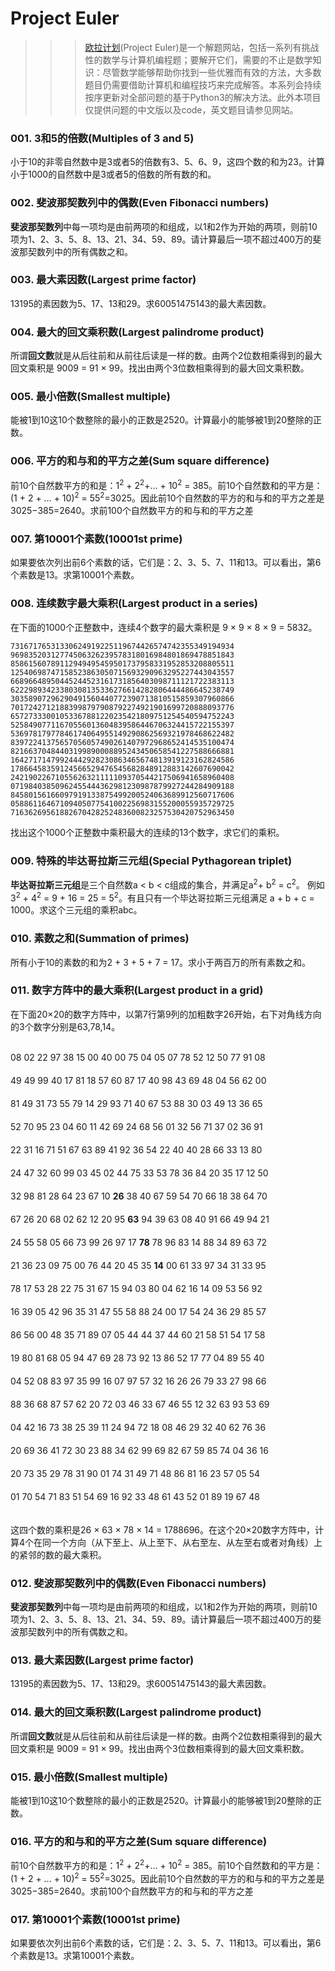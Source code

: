# Project Euler
>>>[欧拉计划](https://projecteuler.net/archives)(Project Euler)是一个解题网站，包括一系列有挑战性的数学与计算机编程题；要解开它们，需要的不止是数学知识：尽管数学能够帮助你找到一些优雅而有效的方法，大多数题目仍需要借助计算机和编程技巧来完成解答。本系列会持续按序更新对全部问题的基于Python3的解决方法。此外本项目仅提供问题的中文版以及code，英文题目请参见网站。

### 001. 3和5的倍数(Multiples of 3 and 5)

小于10的非零自然数中是3或者5的倍数有3、5、6、9，这四个数的和为23。计算小于1000的自然数中是3或者5的倍数的所有数的和。

### 002. 斐波那契数列中的偶数(Even Fibonacci numbers)

**斐波那契数列**中每一项均是由前两项的和组成，以1和2作为开始的两项，则前10项为1、2、3、5、8、13、21、34、59、89。请计算最后一项不超过400万的斐波那契数列中的所有偶数之和。

### 003. 最大素因数(Largest prime factor)

13195的素因数为5、17、13和29。求60051475143的最大素因数。

### 004. 最大的回文乘积数(Largest palindrome product)

所谓**回文数**就是从后往前和从前往后读是一样的数。由两个2位数相乘得到的最大回文乘积是 9009 = 91 × 99。找出由两个3位数相乘得到的最大回文乘积数。

### 005. 最小倍数(Smallest multiple)

能被1到10这10个数整除的最小的正数是2520。计算最小的能够被1到20整除的正数。

### 006. 平方的和与和的平方之差(Sum square difference)

前10个自然数平方的和是：1<sup>2</sup> + 2<sup>2</sup>+… + 10<sup>2</sup> = 385。前10个自然数和的平方是：(1 + 2 + … + 10)<sup>2</sup> = 55<sup>2</sup>=3025。因此前10个自然数的平方的和与和的平方之差是 3025−385=2640。求前100个自然数平方的和与和的平方之差

### 007. 第10001个素数(10001st prime)

如果要依次列出前6个素数的话，它们是：2、3、5、7、11和13。可以看出，第6个素数是13。求第10001个素数。

### 008. 连续数字最大乘积(Largest product in a series)

在下面的1000个正整数中，连续4个数字的最大乘积是 9 × 9 × 8 × 9 = 5832。

```
73167176531330624919225119674426574742355349194934
96983520312774506326239578318016984801869478851843
85861560789112949495459501737958331952853208805511
12540698747158523863050715693290963295227443043557
66896648950445244523161731856403098711121722383113
62229893423380308135336276614282806444486645238749
30358907296290491560440772390713810515859307960866
70172427121883998797908792274921901699720888093776
65727333001053367881220235421809751254540594752243
52584907711670556013604839586446706324415722155397
53697817977846174064955149290862569321978468622482
83972241375657056057490261407972968652414535100474
82166370484403199890008895243450658541227588666881
16427171479924442928230863465674813919123162824586
17866458359124566529476545682848912883142607690042
24219022671055626321111109370544217506941658960408
07198403850962455444362981230987879927244284909188
84580156166097919133875499200524063689912560717606
05886116467109405077541002256983155200055935729725
71636269561882670428252483600823257530420752963450
```

找出这个1000个正整数中乘积最大的连续的13个数字，求它们的乘积。

### 009. 特殊的毕达哥拉斯三元组(Special Pythagorean triplet)

**毕达哥拉斯三元组**是三个自然数a < b < c组成的集合，并满足a<sup>2</sup>+ b<sup>2</sup> = c<sup>2</sup>。 例如3<sup>2</sup> + 4<sup>2</sup> = 9 + 16 = 25 = 5<sup>2</sup>。有且只有一个毕达哥拉斯三元组满足 a + b + c = 1000。求这个三元组的乘积abc。

### 010. 素数之和(Summation of primes)

所有小于10的素数的和为2 + 3 + 5 + 7 = 17。求小于两百万的所有素数之和。

### 011. 数字方阵中的最大乘积(Largest product in a grid)

在下面20×20的数字方阵中，以第7行第9列的加粗数字26开始，右下对角线方向的3个数字分别是63,78,14。

<br/>08 02 22 97 38 15 00 40 00 75 04 05 07 78 52 12 50 77 91 08</br>　　　　　　　　　　　　　　　　　　　　　　　　　　　　　　　　　　
<br/>49 49 99 40 17 81 18 57 60 87 17 40 98 43 69 48 04 56 62 00</br>　　　　　　　　　　　　　　　　　　　　　　　　　　　　　　　　　　
<br/>81 49 31 73 55 79 14 29 93 71 40 67 53 88 30 03 49 13 36 65</br>　　　　　　　　　　　　　　　　　　　　　　　　　　　　　　　　　　
<br/>52 70 95 23 04 60 11 42 69 24 68 56 01 32 56 71 37 02 36 91</br>　
<br/>22 31 16 71 51 67 63 89 41 92 36 54 22 40 40 28 66 33 13 80</br>　
<br/>24 47 32 60 99 03 45 02 44 75 33 53 78 36 84 20 35 17 12 50</br>　
<br/>32 98 81 28 64 23 67 10 **26** 38 40 67 59 54 70 66 18 38 64 70</br>　
<br/>67 26 20 68 02 62 12 20 95 **63** 94 39 63 08 40 91 66 49 94 21</br>　
<br/>24 55 58 05 66 73 99 26 97 17 **78** 78 96 83 14 88 34 89 63 72</br>　
<br/>21 36 23 09 75 00 76 44 20 45 35 **14** 00 61 33 97 34 31 33 95</br>　
<br/>78 17 53 28 22 75 31 67 15 94 03 80 04 62 16 14 09 53 56 92</br>　
<br/>16 39 05 42 96 35 31 47 55 58 88 24 00 17 54 24 36 29 85 57</br>　　　　　　　
<br/>86 56 00 48 35 71 89 07 05 44 44 37 44 60 21 58 51 54 17 58</br>　　　　　　　
<br/>19 80 81 68 05 94 47 69 28 73 92 13 86 52 17 77 04 89 55 40</br>　　　　　　　　　
<br/>04 52 08 83 97 35 99 16 07 97 57 32 16 26 26 79 33 27 98 66</br>　　　　　　　　　
<br/>88 36 68 87 57 62 20 72 03 46 33 67 46 55 12 32 63 93 53 69</br>　　　　　　
<br/>04 42 16 73 38 25 39 11 24 94 72 18 08 46 29 32 40 62 76 36</br>　　　
<br/>20 69 36 41 72 30 23 88 34 62 99 69 82 67 59 85 74 04 36 16</br>　　　
<br/>20 73 35 29 78 31 90 01 74 31 49 71 48 86 81 16 23 57 05 54</br>　　　
<br/>01 70 54 71 83 51 54 69 16 92 33 48 61 43 52 01 89 19 67 48</br>　

这四个数的乘积是26 × 63 × 78 × 14 = 1788696。在这个20×20数字方阵中，计算4个在同一个方向（从下至上、从上至下、从右至左、从左至右或者对角线）上的紧邻的数的最大乘积。


### 012. 斐波那契数列中的偶数(Even Fibonacci numbers)

**斐波那契数列**中每一项均是由前两项的和组成，以1和2作为开始的两项，则前10项为1、2、3、5、8、13、21、34、59、89。请计算最后一项不超过400万的斐波那契数列中的所有偶数之和。

### 013. 最大素因数(Largest prime factor)

13195的素因数为5、17、13和29。求60051475143的最大素因数。

### 014. 最大的回文乘积数(Largest palindrome product)

所谓**回文数**就是从后往前和从前往后读是一样的数。由两个2位数相乘得到的最大回文乘积是 9009 = 91 × 99。找出由两个3位数相乘得到的最大回文乘积数。

### 015. 最小倍数(Smallest multiple)

能被1到10这10个数整除的最小的正数是2520。计算最小的能够被1到20整除的正数。

### 016. 平方的和与和的平方之差(Sum square difference)

前10个自然数平方的和是：1<sup>2</sup> + 2<sup>2</sup>+… + 10<sup>2</sup> = 385。前10个自然数和的平方是：(1 + 2 + … + 10)<sup>2</sup> = 55<sup>2</sup>=3025。因此前10个自然数的平方的和与和的平方之差是 3025−385=2640。求前100个自然数平方的和与和的平方之差

### 017. 第10001个素数(10001st prime)

如果要依次列出前6个素数的话，它们是：2、3、5、7、11和13。可以看出，第6个素数是13。求第10001个素数。










